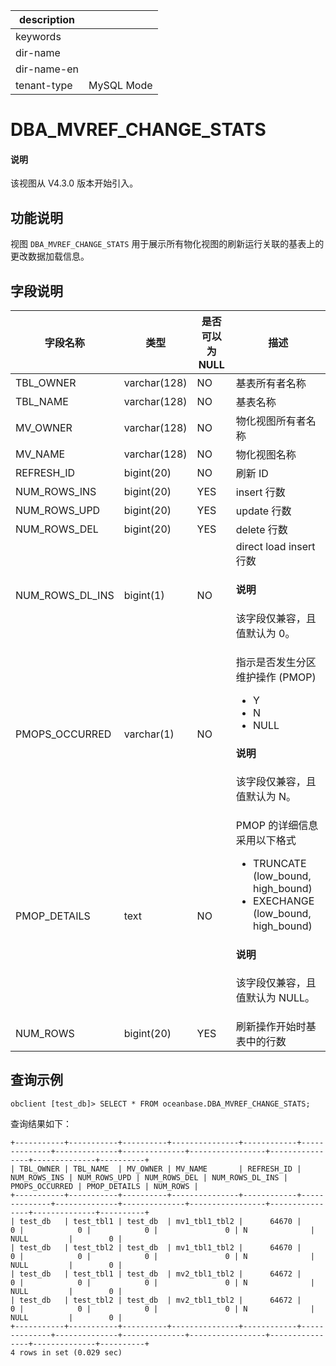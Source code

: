 |description||
|---|---|
|keywords||
|dir-name||
|dir-name-en||
|tenant-type|MySQL Mode|

# DBA_MVREF_CHANGE_STATS

<main id="notice" type='explain'>
<h4>说明</h4>
<p>该视图从 V4.3.0 版本开始引入。</p>
</main>

## 功能说明

视图 `DBA_MVREF_CHANGE_STATS` 用于展示所有物化视图的刷新运行关联的基表上的更改数据加载信息。

## 字段说明

| **字段名称** | **类型** | **是否可以为 NULL** | **描述** |
| --- | --- | --- | --- |
| TBL_OWNER | varchar(128) | NO | 基表所有者名称 |
| TBL_NAME | varchar(128) | NO | 基表名称 |
| MV_OWNER | varchar(128) | NO | 物化视图所有者名称 |
| MV_NAME | varchar(128) | NO | 物化视图名称 |
| REFRESH_ID | bigint(20) | NO | 刷新 ID |
| NUM_ROWS_INS | bigint(20) | YES | insert 行数 |
| NUM_ROWS_UPD | bigint(20) | YES | update 行数 |
| NUM_ROWS_DEL | bigint(20) | YES | delete 行数 |
| NUM_ROWS_DL_INS | bigint(1) | NO | direct load insert 行数<main id="notice" type='explain'> <h4>说明</h4><p>该字段仅兼容，且值默认为 0。</p></main> |
| PMOPS_OCCURRED | varchar(1) | NO | 指示是否发生分区维护操作 (PMOP)<ul><li>Y  </li><li>N </li><li>NULL </li></ul><main id="notice" type='explain'> <h4>说明</h4><p>该字段仅兼容，且值默认为 N。</p></main> |
| PMOP_DETAILS | text | NO | PMOP 的详细信息采用以下格式<ul><li>TRUNCATE (low_bound, high_bound)  </li><li>EXECHANGE (low_bound, high_bound) </li></ul><main id="notice" type='explain'> <h4>说明</h4><p>该字段仅兼容，且值默认为 NULL。</p></main> |
| NUM_ROWS | bigint(20) | YES | 刷新操作开始时基表中的行数 |

## 查询示例

```shell
obclient [test_db]> SELECT * FROM oceanbase.DBA_MVREF_CHANGE_STATS;
```

查询结果如下：

```shell
+-----------+-----------+----------+---------------+------------+--------------+--------------+--------------+-----------------+----------------+--------------+----------+
| TBL_OWNER | TBL_NAME  | MV_OWNER | MV_NAME       | REFRESH_ID | NUM_ROWS_INS | NUM_ROWS_UPD | NUM_ROWS_DEL | NUM_ROWS_DL_INS | PMOPS_OCCURRED | PMOP_DETAILS | NUM_ROWS |
+-----------+-----------+----------+---------------+------------+--------------+--------------+--------------+-----------------+----------------+--------------+----------+
| test_db   | test_tbl1 | test_db  | mv1_tbl1_tbl2 |      64670 |            0 |            0 |            0 |               0 | N              | NULL         |        0 |
| test_db   | test_tbl2 | test_db  | mv1_tbl1_tbl2 |      64670 |            0 |            0 |            0 |               0 | N              | NULL         |        0 |
| test_db   | test_tbl1 | test_db  | mv2_tbl1_tbl2 |      64672 |            0 |            0 |            0 |               0 | N              | NULL         |        0 |
| test_db   | test_tbl2 | test_db  | mv2_tbl1_tbl2 |      64672 |            0 |            0 |            0 |               0 | N              | NULL         |        0 |
+-----------+-----------+----------+---------------+------------+--------------+--------------+--------------+-----------------+----------------+--------------+----------+
4 rows in set (0.029 sec)
```
